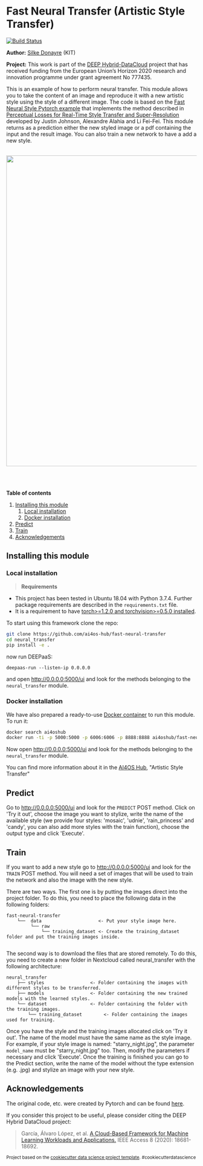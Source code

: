 Fast Neural Transfer (Artistic Style Transfer)
==============================================

[![Build Status](https://jenkins.services.ai4os.eu/buildStatus/icon?job=AI4OS-hub/fast-neural-transfer/main)](https://jenkins.services.ai4os.eu/job/AI4OS-hub/job/fast-neural-transfer/job/main/)

**Author:** [Silke Donayre](https://github.com/SilkeDH) (KIT)

**Project:** This work is part of the [DEEP Hybrid-DataCloud](https://deep-hybrid-datacloud.eu/) project that has received funding from the European Union’s Horizon 2020 research and innovation programme under grant agreement No 777435.

This is an example of how to perform neural transfer. This module allows you to take the content of an image and reproduce it with a new artistic style using the style of a different image. The code is based on the [Fast Neural Style Pytorch example](https://github.com/pytorch/examples/tree/master/fast_neural_style) that implements the method described in [Perceptual Losses for Real-Time Style Transfer and Super-Resolution](https://arxiv.org/abs/1603.08155) developed by Justin Johnson, Alexandre Alahia and Li Fei-Fei. This module returns as a prediction either the new styled image or a pdf containing the input and the result image. You can also train a new network to have a add a new style.<br/><br/>

<p align="center">
<img src="./reports/figures/deep_examples.png" width="820">
</p>
<br/><br/>

**Table of contents**
1. [Installing this module](#installing-this-module)
    1. [Local installation](#local-installation)
    2. [Docker installation](#docker-installation)
2. [Predict](#predict)
2. [Train](#train)
3. [Acknowledgements](#acknowledgments)

## Installing this module

### Local installation

> **Requirements**

- This project has been tested in Ubuntu 18.04 with Python 3.7.4. Further package requirements are described in the `requirements.txt` file.
- It is a requirement to have [torch>=1.2.0 and torchvision>=0.5.0 installed](https://pytorch.org/get-started/locally/). 

To start using this framework clone the repo:

```bash
git clone https://github.com/ai4os-hub/fast-neural-transfer
cd neural_transfer
pip install -e .
```
now run DEEPaaS:
```
deepaas-run --listen-ip 0.0.0.0
```
and open http://0.0.0.0:5000/ui and look for the methods belonging to the `neural_transfer` module.

### Docker installation

We have also prepared a ready-to-use [Docker container](https://github.com/ai4os-hub/fast-neural-transfer) to
run this module. To run it:

```bash
docker search ai4oshub
docker run -ti -p 5000:5000 -p 6006:6006 -p 8888:8888 ai4oshub/fast-neural-transfer
```

Now open http://0.0.0.0:5000/ui and look for the methods belonging to the `neural_transfer` module.


You can find more information about it in the [AI4OS Hub](https://dashboard.cloud.ai4eosc.eu), "Artistic Style Transfer"

## Predict

Go to http://0.0.0.0:5000/ui and look for the `PREDICT` POST method. Click on 'Try it out', choose the image you want to stylize, write the name of the available style (we provide four styles: 'mosaic', 'udnie', 'rain_princess' and 'candy', you can also add more styles with the train function), choose the output type and click 'Execute'.

## Train

If you want to add a new style go to http://0.0.0.0:5000/ui and look for the `TRAIN` POST method. You will need a set of images that will be used to train the network and also the image with the new style.

There are two ways. The first one is by putting the images direct into the project folder. To do this, you need to place the following data in the following folders:

```
fast-neural-transfer
    └──  data                     <- Put your style image here.             
         └── raw 
             └── training_dataset <- Create the training_dataset folder and put the training images inside.
         
```

The second way is to download the files that are stored remotely. To do this, you need to create a new folder in Nextcloud called neural_transfer with the following architecture:

```
neural_transfer
    ├── styles                 <- Folder containing the images with different styles to be transferred.
    ├── models                 <- Folder containing the new trained models with the learned styles.
    └── dataset                <- Folder containing the folder with the training images.
        └── training_dataset        <- Folder containing the images used for training.
```

Once you have the style and the training images allocated click on 'Try it out'. The name of the model must have the same name as the style image. For example, if your style image is named: "starry_night.jpg", the parameter `model_name` must be "starry_night.jpg" too. Then, modify the parameters if necessary and click 'Execute'. Once the training is finished you can go to the Predict section, write the name of the model without the type extension (e.g. .jpg) and stylize an image with your new style.


## Acknowledgements

The original code, etc. were created by Pytorch and can be found [here](https://github.com/pytorch/examples/tree/master/fast_neural_style).

If you consider this project to be useful, please consider citing the DEEP Hybrid DataCloud project:

> García, Álvaro López, et al. [A Cloud-Based Framework for Machine Learning Workloads and Applications.](https://ieeexplore.ieee.org/abstract/document/8950411/authors) IEEE Access 8 (2020): 18681-18692. 

<p><small>Project based on the <a target="_blank" href="https://drivendata.github.io/cookiecutter-data-science/">cookiecutter data science project template</a>. #cookiecutterdatascience</small></p>
